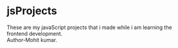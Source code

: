 # jsProjects
These are my javaScript projects that i made while i am learning the frontend development.
<br>
Author-Mohit kumar.

